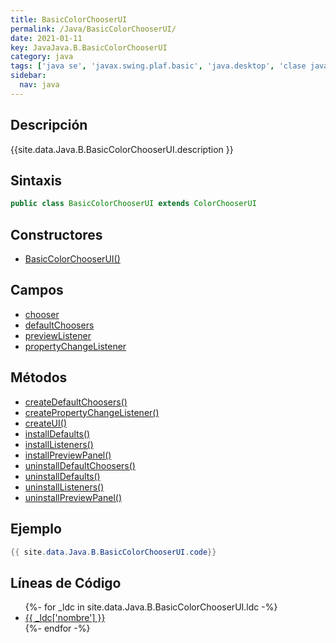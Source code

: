 ```yaml
---
title: BasicColorChooserUI
permalink: /Java/BasicColorChooserUI/
date: 2021-01-11
key: JavaJava.B.BasicColorChooserUI
category: java
tags: ['java se', 'javax.swing.plaf.basic', 'java.desktop', 'clase java', 'Java 1.0']
sidebar: 
  nav: java
---
```


## Descripción
{{site.data.Java.B.BasicColorChooserUI.description }}

## Sintaxis
~~~java
public class BasicColorChooserUI extends ColorChooserUI
~~~

## Constructores
* [BasicColorChooserUI()](/Java/BasicColorChooserUI/BasicColorChooserUI/)

## Campos
* [chooser](/Java/BasicColorChooserUI/chooser)
* [defaultChoosers](/Java/BasicColorChooserUI/defaultChoosers)
* [previewListener](/Java/BasicColorChooserUI/previewListener)
* [propertyChangeListener](/Java/BasicColorChooserUI/propertyChangeListener)

## Métodos
* [createDefaultChoosers()](/Java/BasicColorChooserUI/createDefaultChoosers)
* [createPropertyChangeListener()](/Java/BasicColorChooserUI/createPropertyChangeListener)
* [createUI()](/Java/BasicColorChooserUI/createUI)
* [installDefaults()](/Java/BasicColorChooserUI/installDefaults)
* [installListeners()](/Java/BasicColorChooserUI/installListeners)
* [installPreviewPanel()](/Java/BasicColorChooserUI/installPreviewPanel)
* [uninstallDefaultChoosers()](/Java/BasicColorChooserUI/uninstallDefaultChoosers)
* [uninstallDefaults()](/Java/BasicColorChooserUI/uninstallDefaults)
* [uninstallListeners()](/Java/BasicColorChooserUI/uninstallListeners)
* [uninstallPreviewPanel()](/Java/BasicColorChooserUI/uninstallPreviewPanel)

## Ejemplo
~~~java
{{ site.data.Java.B.BasicColorChooserUI.code}}
~~~

## Líneas de Código
<ul>
{%- for _ldc in site.data.Java.B.BasicColorChooserUI.ldc -%}
   <li>
       <a href="{{_ldc['url'] }}">{{ _ldc['nombre'] }}</a>
   </li>
{%- endfor -%}
</ul>

